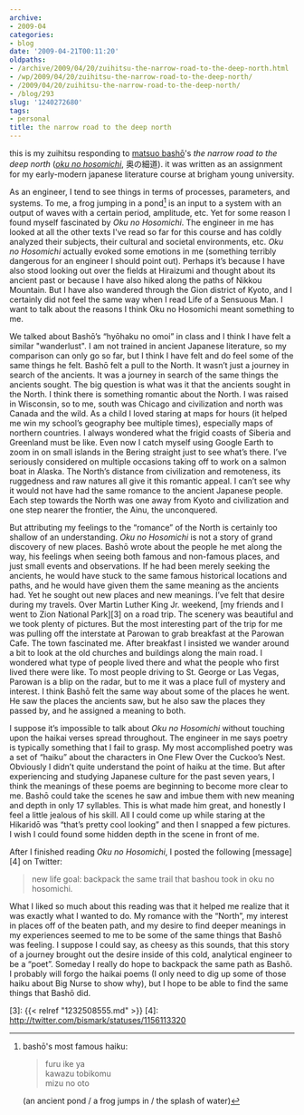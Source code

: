 ```yaml
---
archive:
- 2009-04
categories:
- blog
date: '2009-04-21T00:11:20'
oldpaths:
- /archive/2009/04/20/zuihitsu-the-narrow-road-to-the-deep-north.html
- /wp/2009/04/20/zuihitsu-the-narrow-road-to-the-deep-north/
- /2009/04/20/zuihitsu-the-narrow-road-to-the-deep-north/
- /blog/293
slug: '1240272680'
tags:
- personal
title: the narrow road to the deep north
---
```


this is my zuihitsu responding to [matsuo bashō][1]'s _the narrow road to
the deep north_ (_[oku no hosomichi][2]_, 奥の細道). it was written as an
assignment for my early-modern japanese literature course at brigham young
university. 

As an engineer, I tend to see things in terms of processes, parameters, and
systems. To me, a frog jumping in a pond[^f1] is an input to a system with an
output of waves with a certain period, amplitude, etc. Yet for some reason
I found myself fascinated by _Oku no Hosomichi_. The engineer in me has looked
at all the other texts I've read so far for this course and has coldly analyzed
their subjects, their cultural and societal environments, etc. _Oku no
Hosomichi_ actually evoked some emotions in me (something terribly dangerous
for an engineer I should point out). Perhaps it’s because I have also stood
looking out over the fields at Hiraizumi and thought about its ancient past or
because I have also hiked along the paths of Nikkou Mountain. But I have also
wandered through the Gion district of Kyoto, and I certainly did not feel the
same way when I read Life of a Sensuous Man. I want to talk about the reasons
I think Oku no Hosomichi meant something to me.

We talked about Bashō’s “hyōhaku no omoi” in class and I think I have felt
a similar "wanderlust". I am not trained in ancient Japanese literature,
so my comparison can only go so far, but I think I have felt and do feel
some of the same things he felt. Bashō felt a pull to the North. It wasn’t
just a journey in search of the ancients. It was a journey in search of
the same things the ancients sought. The big question is what was it that
the ancients sought in the North. I think there is something romantic
about the North. I was raised in Wisconsin, so to me, south was Chicago
and civilization and north was Canada and the wild. As a child I loved
staring at maps for hours (it helped me win my school’s geography bee
multiple times), especially maps of northern countries. I always wondered
what the frigid coasts of Siberia and Greenland must be like. Even now
I catch myself using Google Earth to zoom in on small islands in the
Bering straight just to see what’s there. I’ve seriously considered on
multiple occasions taking off to work on a salmon boat in Alaska. The
North’s distance from civilization and remoteness, its ruggedness and raw
natures all give it this romantic appeal. I can’t see why it would not
have had the same romance to the ancient Japanese people. Each step
towards the North was one away from Kyoto and civilization and one step
nearer the frontier, the Ainu, the unconquered.

But attributing my feelings to the “romance” of the North is certainly too
shallow of an understanding. _Oku no Hosomichi_ is not a story of grand
discovery of new places. Bashō wrote about the people he met along the
way, his feelings when seeing both famous and non-famous places, and just
small events and observations. If he had been merely seeking the ancients,
he would have stuck to the same famous historical locations and paths, and
he would have given them the same meaning as the ancients had. Yet he
sought out new places and new meanings. I’ve felt that desire during my
travels. Over Martin Luther King Jr. weekend, [my friends and I went to
Zion National Park][3] on a road trip. The scenery was beautiful and we
took plenty of pictures. But the most interesting part of the trip for me
was pulling off the interstate at Parowan to grab breakfast at the Parowan
Cafe. The town fascinated me. After breakfast I insisted we wander around
a bit to look at the old churches and buildings along the main road.
I wondered what type of people lived there and what the people who first
lived there were like. To most people driving to St. George or Las Vegas,
Parowan is a blip on the radar, but to me it was a place full of mystery
and interest. I think Bashō felt the same way about some of the places he
went. He saw the places the ancients saw, but he also saw the places they
passed by, and he assigned a meaning to both.

I suppose it’s impossible to talk about _Oku no Hosomichi_ without
touching upon the haikai verses spread throughout. The engineer in me says
poetry is typically something that I fail to grasp. My most accomplished
poetry was a set of “haiku” about the characters in One Flew Over the
Cuckoo’s Nest. Obviously I didn’t quite understand the point of haiku at
the time. But after experiencing and studying Japanese culture for the
past seven years, I think the meanings of these poems are beginning to
become more clear to me. Bashō could take the scenes he saw and imbue them
with new meaning and depth in only 17 syllables. This is what made him
great, and honestly I feel a little jealous of his skill. All I could come
up while staring at the Hikaridō was “that’s pretty cool looking” and then
I snapped a few pictures. I wish I could found some hidden depth in the
scene in front of me.

After I finished reading _Oku no Hosomichi_, I posted the following
[message][4] on Twitter: 

> new life goal: backpack the same trail that bashou took in oku no
> hosomichi.

What I liked so much about this reading was that it helped me realize that
it was exactly what I wanted to do. My romance with the “North”, my
interest in places off of the beaten path, and my desire to find deeper
meanings in my experiences seemed to me to be some of the same things that
Bashō was feeling. I suppose I could say, as cheesy as this sounds, that
this story of a journey brought out the desire inside of this cold,
analytical engineer to be a “poet”. Someday I really do hope to backpack
the same path as Bashō. I probably will forgo the haikai poems (I only
need to dig up some of those haiku about Big Nurse to show why), but
I hope to be able to find the same things that Bashō did.

[^f1]:  
    bashō's most famous haiku:
    
    > furu ike ya  
    > kawazu tobikomu  
    > mizu no oto
    
    (an ancient pond / a frog jumps in / the splash of water)

[1]: http://en.wikipedia.org/wiki/Matsuo_Bashō
[2]: http://en.wikipedia.org/wiki/Oku_no_Hosomichi
[3]: {{< relref "1232508555.md" >}}
[4]: http://twitter.com/bismark/statuses/1156113320

